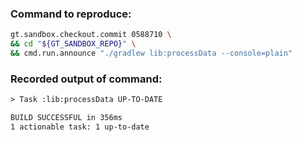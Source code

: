 ### Command to reproduce:
```bash
gt.sandbox.checkout.commit 0588710 \
&& cd "${GT_SANDBOX_REPO}" \
&& cmd.run.announce "./gradlew lib:processData --console=plain"
```

### Recorded output of command:
```txt
> Task :lib:processData UP-TO-DATE

BUILD SUCCESSFUL in 356ms
1 actionable task: 1 up-to-date
```

